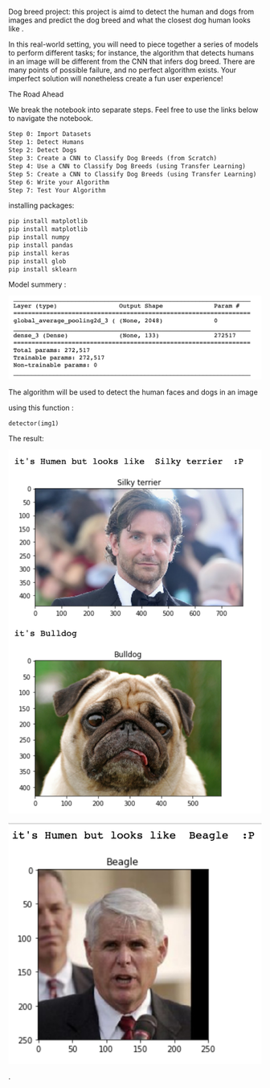 Dog breed project: this project is aimd to detect the human and dogs from images and predict the dog breed and what the closest dog human looks like .


In this real-world setting, you will need to piece together a series of models to perform different tasks; for instance, the algorithm that detects humans in an image will be different from the CNN that infers dog breed. There are many points of possible failure, and no perfect algorithm exists. Your imperfect solution will nonetheless create a fun user experience!


The Road Ahead

We break the notebook into separate steps. Feel free to use the links below to navigate the notebook.

    Step 0: Import Datasets
    Step 1: Detect Humans
    Step 2: Detect Dogs
    Step 3: Create a CNN to Classify Dog Breeds (from Scratch)
    Step 4: Use a CNN to Classify Dog Breeds (using Transfer Learning)
    Step 5: Create a CNN to Classify Dog Breeds (using Transfer Learning)
    Step 6: Write your Algorithm
    Step 7: Test Your Algorithm



installing packages:
    
    pip install matplotlib
    pip install matplotlib
    pip install numpy
    pip install pandas 
    pip install keras
    pip install glob
    pip install sklearn

    
Model summery :

![Screenshot](model.png)

    

    
The algorithm will be used to detect the human faces and dogs in an image 

using this function :
    
    detector(img1)
    
    
The result: 


![Screenshot](dog.png)

![Screenshot](humen.png)




.
